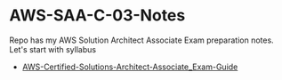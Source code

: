 # AWS-SAA-C-03-Notes

Repo has my AWS Solution Architect Associate Exam preparation notes.
Let's start with syllabus
* [AWS-Certified-Solutions-Architect-Associate_Exam-Guide](https://github.com/arjun1131/AWS-SAA-C-03-Notes/files/10456274/AWS-Certified-Solutions-Architect-Associate_Exam-Guide.pdf)

